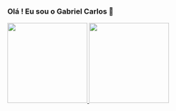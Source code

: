 ### Olá ! Eu sou o Gabriel Carlos 👋
<div>
  <a href="https://github.com/gbcode98">
  <img height="180em" src="https://github-readme-stats.vercel.app/api?username=gbcode98&show_icons=true&theme=nightowl&include_all_commits=true&count_private=true"/>
  <img height="180em" src="https://github-readme-stats.vercel.app/api/top-langs/?username=gbcode98&layout=compact&langs_count=7&theme=nightowl"/>
</div>

